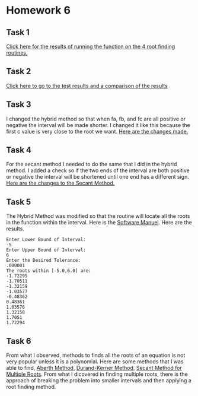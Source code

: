 # Homework 6

## Task 1

[Click here for the results of running the function on the 4 root finding routines.](https://github.com/clarissalabrum/math4610/blob/master/homework/homework6/task1.md)

## Task 2

[Click here to go to the test results and a comparison of the results](https://github.com/clarissalabrum/math4610/blob/master/homework/homework6/task2.md)

## Task 3

I changed the hybrid method so that when fa, fb, and fc are all positive or negative the interval will be made shorter. I changed it like this because the first c value is very close to the root we want. [Here are the changes made.](https://github.com/clarissalabrum/math4610/blob/master/homework/homework6/task3.md)

## Task 4

For the secant method I needed to do the same that I did in the hybrid method. I added a check so if the two ends of the interval are both positive or negative the interval will be shortened until one end has a different sign. [Here are the changes to the Secant Method.](https://github.com/clarissalabrum/math4610/blob/master/homework/homework6/task4.md)

## Task 5 

The Hybrid Method was modified so that the routine will locate all the roots in the function within the interval. Here is the [Software Manuel](https://github.com/clarissalabrum/math4610/blob/master/homework/homework6/ModifiedHybridMethodSM.md). Here are the results.

    Enter Lower Bound of Interval:
    -5
    Enter Upper Bound of Interval:
    6
    Enter the Desired Tolerance:
    .000001
    The roots within [-5.0,6.0] are:
    -1.72295
    -1.70511
    -1.32159
    -1.03577
    -0.48362
    0.48361
    1.03576
    1.32158
    1.7051
    1.72294
    
## Task 6

From what I observed, methods to finds all the roots of an equation is not very popular unless it is a polynomial. Here are some methods that I was able to find, [Aberth Method](https://en.wikipedia.org/wiki/Aberth_method), [Durand-Kerner Method](https://en.wikipedia.org/wiki/Durand%E2%80%93Kerner_method), [Secant Method for Multiple Roots](http://sites.science.oregonstate.edu/~gibsonn/Teaching/MTH351-020F09/Supplements/King.pdf). From what I dicovered in finding multiple roots, there is the approach of breaking the problem into smaller intervals and then applying a root finding method.
